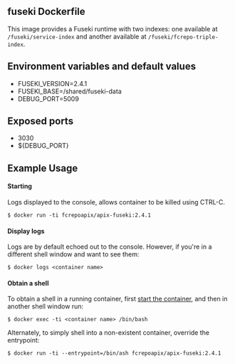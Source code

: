 ## fuseki Dockerfile

This image provides a Fuseki runtime with two indexes: one available at `/fuseki/service-index` and another available at `/fuseki/fcrepo-triple-index`.

## Environment variables and default values

* FUSEKI_VERSION=2.4.1
* FUSEKI_BASE=/shared/fuseki-data
* DEBUG_PORT=5009

## Exposed ports

* 3030
* ${DEBUG_PORT}

## Example Usage

#### Starting

Logs displayed to the console, allows container to be killed using CTRL-C.

`$ docker run -ti fcrepoapix/apix-fuseki:2.4.1`

#### Display logs

Logs are by default echoed out to the console.  However, if you're in a different shell window and want to see them:

`$ docker logs <container name>`

#### Obtain a shell

To obtain a shell in a running container, first [start the container](#starting), and then in another shell window run:

`$ docker exec -ti <container name> /bin/bash`

Alternately, to simply shell into a non-existent container, override the entrypoint:

`$ docker run -ti --entrypoint=/bin/ash fcrepoapix/apix-fuseki:2.4.1`
